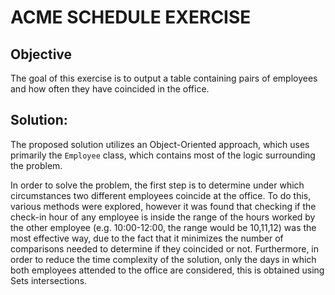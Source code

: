 # ACME SCHEDULE EXERCISE
## Objective
The goal of this exercise is to output a table containing pairs of employees and how often they have coincided in the office.

## Solution:
The proposed solution utilizes an Object-Oriented approach, which uses primarily the `Employee` class, which contains most of the logic surrounding the problem. 

In order to solve the problem, the first step is to determine under which circumstances
two different employees coincide at the office. To do this, various methods were explored, however it was found that checking if the check-in hour of any 
employee is inside the range of the hours worked by the other employee (e.g. 10:00-12:00, the range would be 10,11,12) was the most effective way, due to the fact 
that it minimizes the number of comparisons needed to determine if they coincided or not. Furthermore, in order to reduce the time complexity of the solution, 
only the days in which both employees attended to the office are considered, this is obtained using Sets intersections. 


